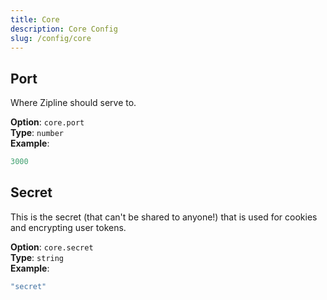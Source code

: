 ```yaml
---
title: Core
description: Core Config
slug: /config/core
---
```


## Port
Where Zipline should serve to.

**Option**: `core.port`<br/>
**Type**: `number`<br/>
**Example**:
```js
3000
```

## Secret
This is the secret (that can't be shared to anyone!) that is used for cookies and encrypting user tokens.

**Option**: `core.secret`<br/>
**Type**: `string`<br/>
**Example**:
```js
"secret"
```